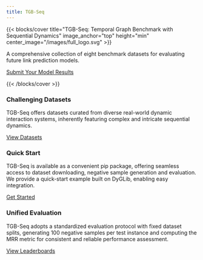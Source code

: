 ```yaml
---
title: TGB-Seq
---
```


{{< blocks/cover title="TGB-Seq: Temporal Graph Benchmark with Sequential Dynamics" image_anchor="top" height="min" center_image="/images/full_logo.svg" >}}
<div class="mx-auto text-center">
    <p class="lead mt-3 description">A comprehensive collection of eight benchmark datasets for evaluating future link prediction models.</p>
    <p class="lead">
        <a href="https://docs.google.com/forms/d/e/1FAIpQLSchjDliqcIO2FYY0qmjenHcLSNvqa-0poV1PrbRGph2XwZ8RA/viewform" class="submit-link">
            Submit Your Model Results <i class="fas fa-arrow-right"></i>
        </a>
    </p>
</div>
{{< /blocks/cover >}}

<div class="container-fluid features-section">
    <div class="container py-5">
        <div class="row mx-0">
            <div class="col-lg-4 mb-4">
                <div class="feature-box">
                    <div class="text-center mb-3">
                        <i class="fas fa-network-wired fa-3x"></i>
                        <h3 class="mt-3">Challenging Datasets</h3>
                    </div>
                    <p class="feature-text">TGB-Seq offers datasets curated from diverse real-world dynamic interaction systems, inherently featuring complex and intricate sequential dynamics.</p>
                    <a class="btn btn-secondary" href="/datasets/">View Datasets</a>
                </div>
            </div>
            <div class="col-lg-4 mb-4">
                <div class="feature-box">
                    <div class="text-center mb-3">
                        <i class="fas fa-rocket fa-3x"></i>
                        <h3 class="mt-3">Quick Start</h3>
                    </div>
                    <p class="feature-text">TGB-Seq is available as a convenient pip package, offering seamless access to dataset downloading, negative sample generation and evaluation. We provide a quick-start example built on DyGLib, enabling easy integration.</p>
                    <a class="btn btn-secondary" href="/get-started/">Get Started</a>
                </div>
            </div>
            <div class="col-lg-4 mb-4">
                <div class="feature-box">
                    <div class="text-center mb-3">
                        <i class="fas fa-chart-line fa-3x"></i>
                        <h3 class="mt-3">Unified Evaluation</h3>
                    </div>
                    <p class="feature-text">TGB-Seq adopts a standardized evaluation protocol with fixed dataset splits, generating 100 negative samples per test instance and computing the MRR metric for consistent and reliable performance assessment.</p>
                    <a class="btn btn-secondary" href="/leaderboard/">View Leaderboards</a>
                </div>
            </div>
        </div>
    </div>
</div>
